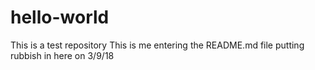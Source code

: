 # hello-world
This is a test repository
This is me entering the README.md file putting rubbish in here on 3/9/18
